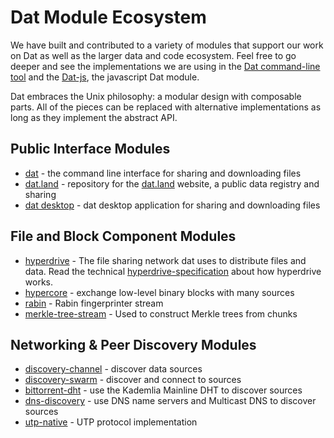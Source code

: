 # Dat Module Ecosystem

We have built and contributed to a variety of modules that support our work on Dat as well as the larger data and code ecosystem. Feel free to go deeper and see the implementations we are using in the [Dat command-line tool](https://github.com/datproject/dat) and the [Dat-js](https://github.com/joehand/dat-js), the javascript Dat module.

Dat embraces the Unix philosophy: a modular design with composable parts. All of the pieces can be replaced with alternative implementations as long as they implement the abstract API.

## Public Interface Modules

* [dat](dat) - the command line interface for sharing and downloading files
* [dat.land](dat.land) - repository for the [dat.land](https://dat.land) website, a public data registry and sharing
* [dat desktop](https://github.com/juliangruber/dat-desktop) - dat desktop application for sharing and downloading files

## File and Block Component Modules

* [hyperdrive](hyperdrive) - The file sharing network dat uses to distribute files and data. Read the technical [hyperdrive-specification](hyperdrive-specification) about how hyperdrive works.
* [hypercore](hypercore) - exchange low-level binary blocks with many sources
* [rabin](https://www.npmjs.com/package/rabin) - Rabin fingerprinter stream
* [merkle-tree-stream](https://www.npmjs.com/package/merkle-tree-stream) - Used to construct Merkle trees from chunks

## Networking & Peer Discovery Modules

* [discovery-channel](https://www.npmjs.com/package/discovery-channel) - discover data sources
* [discovery-swarm](https://www.npmjs.com/package/discovery-swarm) - discover and connect to sources
* [bittorrent-dht](https://www.npmjs.com/package/bittorrent-dht) - use the Kademlia Mainline DHT to discover sources
* [dns-discovery](https://www.npmjs.com/package/dns-discovery) - use DNS name servers and Multicast DNS to discover sources
* [utp-native](https://www.npmjs.com/package/utp-native) - UTP protocol implementation
